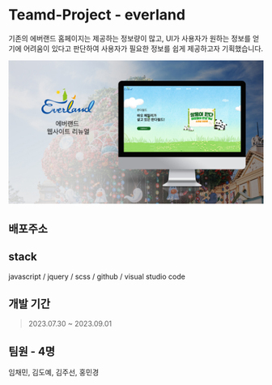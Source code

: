 # Teamd-Project - everland
기존의 에버랜드 홈페이지는 제공하는 정보량이 많고, UI가 사용자가 원하는 정보를 얻기에 어려움이 있다고 판단하여 사용자가 필요한 정보를 쉽게 제공하고자 기획했습니다.

<img src="./asset/image/common/everland_thumb.jpg" alt="에버랜드 표지"/>

## 배포주소

## stack 
javascript / jquery / scss / github / visual studio code

## 개발 기간 
> 2023.07.30 ~ 2023.09.01

## 팀원 - 4명
임채민, 김도예, 김주선, 홍민경 

